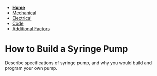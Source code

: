 - **[Home](/Syringe-Pump-Github-Project/index)**
- [Mechanical](/Syringe-Pump-Github-Project/MechanicalAssembly)
- [Electrical](/Syringe-Pump-Github-Project/Electrical)
- [Code](/Syringe-Pump-Github-Project/code)
- [Additional Factors](/Syringe-Pump-Github-Project/add)

# How to Build a Syringe Pump

Describe specifications of syringe pump, and why you would build and program your own pump. 
